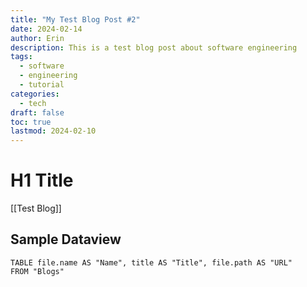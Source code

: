 ```yaml
---
title: "My Test Blog Post #2"
date: 2024-02-14
author: Erin
description: This is a test blog post about software engineering
tags:
  - software
  - engineering
  - tutorial
categories:
  - tech
draft: false
toc: true
lastmod: 2024-02-10
---
```



# H1 Title
[[Test Blog]]

## Sample Dataview
```dataview
TABLE file.name AS "Name", title AS "Title", file.path AS "URL"
FROM "Blogs"
```
